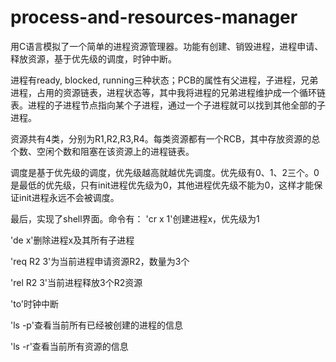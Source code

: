 # process-and-resources-manager

用C语言模拟了一个简单的进程资源管理器。功能有创建、销毁进程，进程申请、释放资源，基于优先级的调度，时钟中断。

进程有ready, blocked, running三种状态；PCB的属性有父进程，子进程，兄弟进程，占用的资源链表，进程状态等，其中我将进程的兄弟进程维护成一个循环链表。进程的子进程节点指向某个子进程，通过一个子进程就可以找到其他全部的子进程。

资源共有4类，分别为R1,R2,R3,R4。每类资源都有一个RCB，其中存放资源的总个数、空闲个数和阻塞在该资源上的进程链表。

调度是基于优先级的调度，优先级越高就越优先调度。优先级有0、1、2三个。0是最低的优先级，只有init进程优先级为0，其他进程优先级不能为0，这样才能保证init进程永远不会被调度。

最后，实现了shell界面。命令有：
'cr x 1'创建进程x，优先级为1

'de x'删除进程x及其所有子进程

'req R2 3'为当前进程申请资源R2，数量为3个

'rel R2 3'当前进程释放3个R2资源

'to'时钟中断

'ls -p'查看当前所有已经被创建的进程的信息

'ls -r'查看当前所有资源的信息
